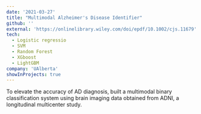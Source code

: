 ```yaml
---
date: '2021-03-27'
title: "Multimodal Alzheimer's Disease Identifier"
github: ''
external: 'https://onlinelibrary.wiley.com/doi/epdf/10.1002/cjs.11679'
tech:
  - Logistic regressio
  - SVM
  - Random Forest
  - XGboost
  - LightGBM
company: 'UAlberta'
showInProjects: true
---
```


To elevate the accuracy of AD diagnosis, built a multimodal binary classification system using brain imaging data obtained from ADNI, a longitudinal multicenter study.

<!-- Combined the patients' demographic and brain image features through kernel embedding; trained and optimized multiple classification models (Logistic regression, SVM, Random Forest, XGboost, LightGBM).
The best SVM model enhanced AD prediction accuracy by 50% over the baseline system and the recall to 95%, potentially enabling 2M patients every year in Canada to receive early treatments. -->
